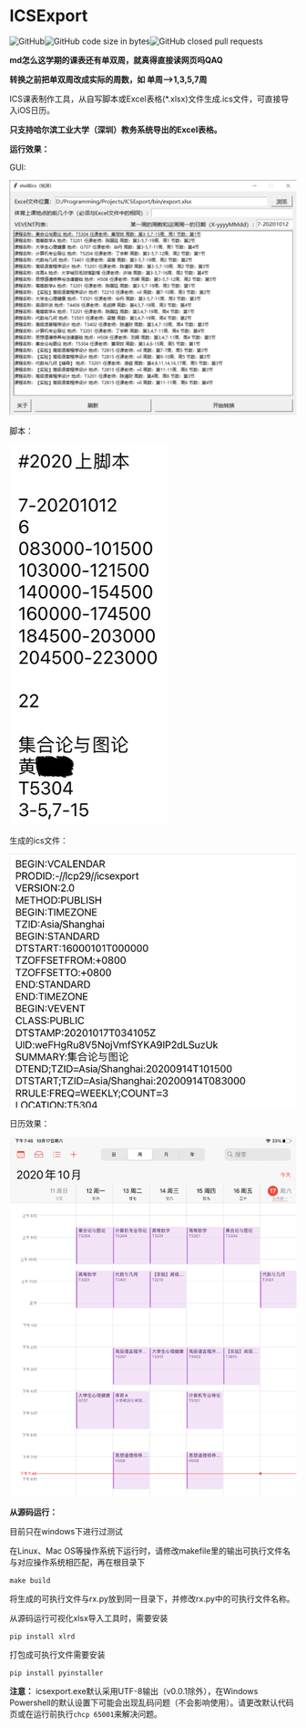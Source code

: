 # ICSExport

![GitHub](https://img.shields.io/github/license/lcp29/ICSExport)![GitHub code size in bytes](https://img.shields.io/github/languages/code-size/lcp29/icsexport)![GitHub closed pull requests](https://img.shields.io/github/issues-pr-closed/lcp29/icsexport)

**md怎么这学期的课表还有单双周，就真得直接读网页吗QAQ**


**转换之前把单双周改成实际的周数，如 单周-->1,3,5,7周**


ICS课表制作工具，从自写脚本或Excel表格(*.xlsx)文件生成.ics文件，可直接导入iOS日历。

**只支持哈尔滨工业大学（深圳）教务系统导出的Excel表格。**

**运行效果：**

GUI:

![](/doc/img/gui.png)

脚本：

![](/doc/img/script.png)

生成的ics文件：

![](/doc/img/ics.png)

日历效果：

![](/doc/img/calendar.png)

**从源码运行：**

目前只在windows下进行过测试

在Linux、Mac OS等操作系统下运行时，请修改makefile里的输出可执行文件名与对应操作系统相匹配，再在根目录下

```
make build
```

将生成的可执行文件与rx.py放到同一目录下，并修改rx.py中的可执行文件名称。

从源码运行可视化xlsx导入工具时，需要安装

```
pip install xlrd
```

打包成可执行文件需要安装

```
pip install pyinstaller
```

**注意：** icsexport.exe默认采用UTF-8输出（v0.0.1除外），在Windows Powershell的默认设置下可能会出现乱码问题（不会影响使用）。请更改默认代码页或在运行前执行`chcp 65001`来解决问题。
